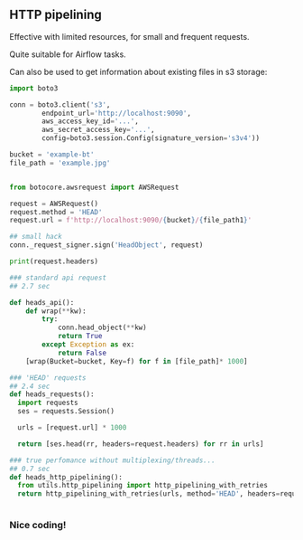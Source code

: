 ## HTTP pipelining

Effective with limited resources, for small and frequent requests.

Quite suitable for Airflow tasks.

Can also be used to get information about existing files in s3 storage:
```py
import boto3

conn = boto3.client('s3', 
        endpoint_url='http://localhost:9090',
        aws_access_key_id='...',
        aws_secret_access_key='...',
        config=boto3.session.Config(signature_version='s3v4'))

bucket = 'example-bt'
file_path = 'example.jpg'


from botocore.awsrequest import AWSRequest

request = AWSRequest()
request.method = 'HEAD'
request.url = f'http://localhost:9090/{bucket}/{file_path1}'

## small hack
conn._request_signer.sign('HeadObject', request)

print(request.headers)

### standard api request
## 2.7 sec

def heads_api():
    def wrap(**kw):
        try:
            conn.head_object(**kw)
            return True
        except Exception as ex:
            return False
    [wrap(Bucket=bucket, Key=f) for f in [file_path]* 1000]

### 'HEAD' requests
## 2.4 sec
def heads_requests():
  import requests
  ses = requests.Session()

  urls = [request.url] * 1000

  return [ses.head(rr, headers=request.headers) for rr in urls]

### true perfomance without multiplexing/threads...
## 0.7 sec
def heads_http_pipelining():
  from utils.http_pipelining import http_pipelining_with_retries
  return http_pipelining_with_retries(urls, method='HEAD', headers=request.headers)



```

### Nice coding!
